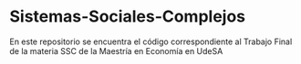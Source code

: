# Sistemas-Sociales-Complejos
En este repositorio se encuentra el código correspondiente al Trabajo Final de la materia SSC de la Maestría en Economía en UdeSA
